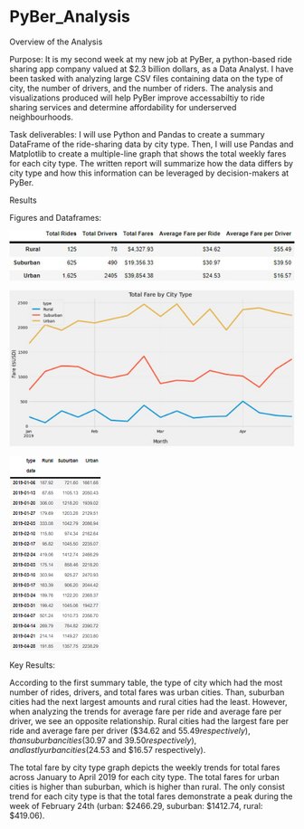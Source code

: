 # PyBer_Analysis

Overview of the Analysis

Purpose: It is my second week at my new job at PyBer, a python-based ride sharing app company valued at $2.3 billion dollars, as a Data Analyst. I have been tasked with
analyzing large CSV files containing data on the type of city, the number of drivers, and the number of riders. The analysis and visualizations produced will help PyBer improve accessabiltiy to ride sharing services and determine affordability for underserved neighbourhoods. 

Task deliverables: I will use Python and Pandas to create a summary DataFrame of the ride-sharing data by city type. Then, I will use Pandas and Matplotlib to create a multiple-line graph that shows the total weekly fares for each city type. The written report will summarize how the data differs by city type and how this information can be leveraged by decision-makers at PyBer.

Results

Figures and Dataframes:

![](summary%20df.png)

![](total%20fare%20by%20city%20type.png)

![](faresbyweek.png)

Key Results:

According to the first summary table, the type of city which had the most number of rides, drivers, and total fares was urban cities. Than, suburban cities had the next largest amounts and rural cities had the least. However, when analyzing the trends for average fare per ride and average fare per driver, we see an opposite relationship. Rural cities had the largest fare per ride and average fare per driver ($34.62 and $55.49 respectively), than suburban cities ($30.97 and $39.50 respectively), and lastly urban cities ($24.53 and $16.57 respectively). 

The total fare by city type graph depicts the weekly trends for total fares across January to April 2019 for each city type. The total fares for urban cities is higher than suburban, which is higher than rural. The only consist trend for each city type is that the total fares demonstrate a peak during the week of February 24th (urban: $2466.29, suburban: $1412.74, rural: $419.06).








